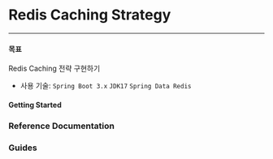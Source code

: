 # Redis Caching Strategy

---
#### 목표
Redis Caching 전략 구현하기
- 사용 기술: `Spring Boot 3.x` `JDK17` `Spring Data Redis`

#### Getting Started

### Reference Documentation

### Guides


